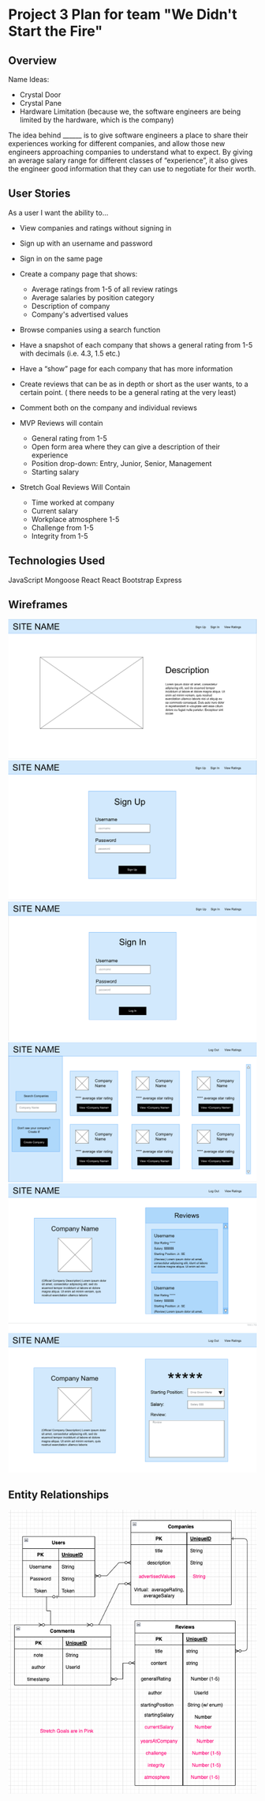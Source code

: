 # Project 3 Plan for team "We Didn't Start the Fire"

## Overview

Name Ideas:
- Crystal Door
- Crystal Pane
- Hardware Limitation (because we, the software engineers are being limited by the hardware, which is the company)


The idea behind ______ is to give software engineers a place to share their experiences working for different companies, and allow those new engineers approaching companies to understand what to expect. By giving an average salary range for different classes of “experience”, it also gives the engineer good information that they can use to negotiate for their worth.


## User Stories

As a user I want the ability to…
- View companies and ratings without signing in
- Sign up with an username and password
- Sign in on the same page
- Create a company page that shows:
    - Average ratings from 1-5 of all review ratings
    - Average salaries by position category
    - Description of company
    - Company's advertised values
- Browse companies using a search function
- Have a snapshot of each company that shows a general rating from 1-5 with decimals (i.e. 4.3, 1.5 etc.)
- Have a “show” page for each company that has more information
- Create reviews that can be as in depth or short as the user wants, to a certain point. ( there needs to be a general rating at the very least)
- Comment both on the company and individual reviews

- MVP Reviews will contain
    - General rating from 1-5
    - Open form area where they can give a description of their experience
    - Position drop-down: Entry, Junior, Senior, Management
    - Starting salary

- Stretch Goal Reviews Will Contain
    - Time worked at company
    - Current salary
    - Workplace atmosphere 1-5
    - Challenge from 1-5
    - Integrity from 1-5


## Technologies Used
JavaScript
Mongoose
React
React Bootstrap
Express


## Wireframes
![Home Page](/Homepage.png)
![Sign Up](/Sign-Up.png)
![Sign In](/Sign-In.png)
![Company Index](/Companies.png)
![Company Show](/Ratings.png)
![Create Review](/Create-Rating.png)


## Entity Relationships
![Entity Relationships](/erd.png)